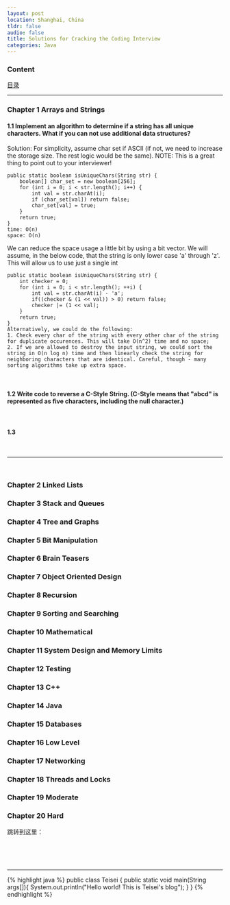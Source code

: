 ```yaml
---
layout: post
location: Shanghai, China
tldr: false
audio: false
title: Solutions for Cracking the Coding Interview
categories: Java
---
```


### Content

[目录](#jump1)

---

### Chapter 1 Arrays and Strings

#### 1.1 Implement an algorithm to determine if a string has all unique characters. What if you can not use additional data structures?

Solution:
For simplicity, assume char set if ASCII (if not, we need to increase the storage size. The rest logic would be the same). NOTE: This is a great thing to point out to your interviewer!

	public static boolean isUniqueChars(String str) {
		boolean[] char_set = new boolean[256];
		for (int i = 0; i < str.length(); i++) {
			int val = str.charAt(i);
			if (char_set[val]) return false;
			char_set[val] = true;
		}
		return true;
	}
	time: O(n)
	space: O(n)
	
We can reduce the space usage a little bit by using a bit vector. We will assume, in the below code, that the string is only lower case 'a' through 'z'. This will allow us to use just a single int

	public static boolean isUniqueChars(String str) {
		int checker = 0;
		for (int i = 0; i < str.length(); ++i) {
			int val = str.charAt(i) - 'a';
			if((checker & (1 << val)) > 0) return false;
			checker |= (1 << val);
		}
		return true;
	}
	Alternatively, we could do the following:
	1. Check every char of the string with every other char of the string for duplicate occurences. This will take O(n^2) time and no space;
	2. If we are allowed to destroy the input string, we could sort the string in O(n log n) time and then linearly check the string for neighboring characters that are identical. Careful, though - many sorting algorithms take up extra space.

<br>

#### 1.2 Write code to reverse a C-Style String. (C-Style means that "abcd" is represented as five characters, including the null character.)

<br>

#### 1.3 

<br>

---

<br>

### Chapter 2 Linked Lists


### Chapter 3 Stack and Queues


### Chapter 4 Tree and Graphs


### Chapter 5 Bit Manipulation


### Chapter 6 Brain Teasers


### Chapter 7 Object Oriented Design


### Chapter 8 Recursion


### Chapter 9 Sorting and Searching


### Chapter 10 Mathematical


### Chapter 11 System Design and Memory Limits


### Chapter 12 Testing


### Chapter 13 C++


### Chapter 14 Java


### Chapter 15 Databases


### Chapter 16 Low Level


### Chapter 17 Networking


### Chapter 18 Threads and Locks


### Chapter 19 Moderate


### Chapter 20 Hard


<a name='jump1'>跳转到这里：</a>


<br>
<br>
<br>

---

{% highlight java %}
public class Teisei {
    public static void main(String args[]){
        System.out.println("Hello world! This is Teisei's blog");
    }
}
{% endhighlight %}